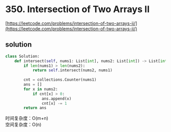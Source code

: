 # 350. Intersection of Two Arrays II
[https://leetcode.com/problems/intersection-of-two-arrays-ii/](https://leetcode.com/problems/intersection-of-two-arrays-ii/)


## solution

```python
class Solution:
    def intersect(self, nums1: List[int], nums2: List[int]) -> List[int]:
        if len(nums1) > len(nums2): 
            return self.intersect(nums2, nums1)
            
        cnt = collections.Counter(nums1)
        ans = []
        for x in nums2:
            if cnt[x] > 0:
                ans.append(x)
                cnt[x] -= 1
        return ans
```
时间复杂度：O(m+n) <br>
空间复杂度：O(n)
